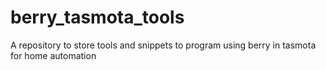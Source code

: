 # berry_tasmota_tools
A repository to store tools and snippets to program using berry in tasmota for home automation
